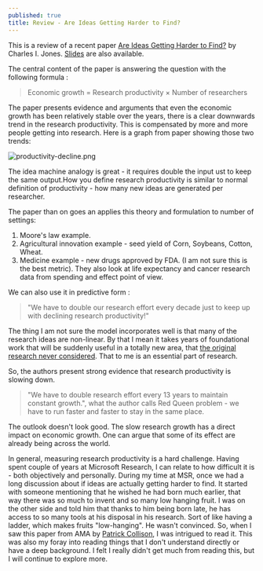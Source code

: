 ```yaml
---
published: true
title: Review - Are Ideas Getting Harder to Find? 
---
```

This is a review of a recent paper [Are Ideas Getting Harder to Find?](https://web.stanford.edu/~chadj/IdeaPF.pdf) by Charles I. Jones. [Slides](https://web.stanford.edu/~chadj/slides-ideas.pdf) are also available.

The central content of the paper is answering the question with the following formula :

> Economic growth = Research productivity × Number of researchers

The paper presents evidence and arguments that even the economic growth has been relatively stable over the years, there is a clear downwards trend in the research productivity. This is compensated by more and more people getting into research. Here is a graph from paper showing those two trends:

![productivity-decline.png]({{site.baseurl}}/images/ideas-1.png)

The idea machine analogy is great - it requires double the input ust to keep the same output.How you define research productivity is similar to normal definition of productivity - how many new ideas are generated per researcher.

The paper than on goes an applies this theory and formulation to number of settings:

1. Moore's law example.
2. Agricultural innovation example - seed yield of Corn, Soybeans, Cotton, Wheat.
3. Medicine example - new drugs approved by FDA. (I am not sure this is the best metric). They also look at life expectancy and cancer research data from spending and effect point of view.

We can also use it in predictive form :

> "We have to double our research effort every decade just to keep up with declining research productivity!"

The thing I am not sure the model incorporates well is that many of the research ideas are non-linear. By that I mean it takes years of foundational work that will be suddenly useful in a totally new area, that [the original research never considered](https://www.ideatovalue.com/inno/nickskillicorn/2016/09/10-famous-inventions-culmination-peoples-work/). That to me is an essential part of research.

So, the authors present strong evidence that research productivity is slowing down.

> "We have to double research effort every 13 years to maintain constant growth.", what the author calls Red Queen problem - we have to run faster and faster to stay in the same place. 

The outlook doesn't look good. The slow research growth has a direct impact on economic growth. One can argue that some of its effect are already being across the world. 

In general, measuring research productivity is a hard challenge. Having spent couple of years at Microsoft Research, I can relate to how difficult it is - both objectively and personally. During my time at MSR, once we had a long discussion about if ideas are actually getting harder to find. It started with someone mentioning that he wished he had born much earlier, that way there was so much to invent and so many low hanging fruit. I was on the other side and told him that thanks to him being born late, he has access to so many tools at his disposal in his research. Sort of like having a ladder, which makes fruits "low-hanging". He wasn't convinced. So, when I saw this paper from AMA by [Patrick Collison](https://twitter.com/patrickc), I was intrigued  to read it. This was also my foray into reading things that I don't understand directly or have a deep background. I felt I really didn't get much from reading this, but I will continue to explore more. 
